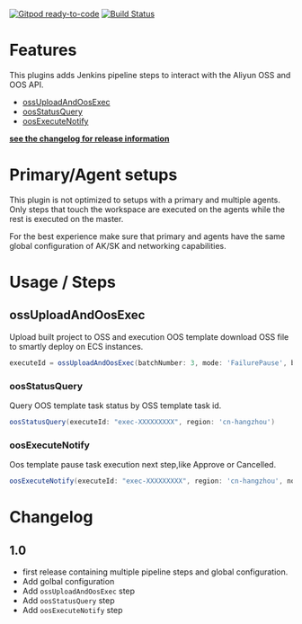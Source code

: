 [![Gitpod ready-to-code](https://img.shields.io/badge/Gitpod-ready--to--code-blue?logo=gitpod)](https://gitpod.io/#https://github.com/jenkinsci/pipeline-aws-plugin)
[![Build Status](https://ci.jenkins.io/buildStatus/icon?job=Plugins/pipeline-aws-plugin/master)](https://ci.jenkins.io/job/Plugins/job/pipeline-aws-plugin/job/master/)

# Features

This plugins adds Jenkins pipeline steps to interact with the Aliyun OSS and OOS API.

* [ossUploadAndOosExec](#ossUploadAndOosExec)
* [oosStatusQuery](#oosStatusQuery)
* [oosExecuteNotify](#oosExecuteNotify)

[**see the changelog for release information**](#changelog)

# Primary/Agent setups

This plugin is not optimized to setups with a primary and multiple agents.
Only steps that touch the workspace are executed on the agents while the rest is executed on the master.

For the best experience make sure that primary and agents have the same global configuration of AK/SK and networking
capabilities.

# Usage / Steps

## ossUploadAndOosExec

Upload built project to OSS and execution OOS template download OSS file to smartly deploy on ECS instances.

```groovy
executeId = ossUploadAndOosExec(batchNumber: 3, mode: 'FailurePause', bucket: 'testBucket', destinationDir: '/root/test.zip', invokeScript: '', localPath: '/', objectName: 'test.zip', pausePolicy: 'EveryBatchPause', region: 'cn-hangzhou', resourceId: 'asg-bp15XXXXX', resourceType: 'ESS')
```

### oosStatusQuery

Query OOS template task status by OSS template task id.

```groovy
oosStatusQuery(executeId: "exec-XXXXXXXXX", region: 'cn-hangzhou')
```

### oosExecuteNotify

Oos template pause task execution next step,like Approve or Cancelled.

```groovy
oosExecuteNotify(executeId: "exec-XXXXXXXXX", region: 'cn-hangzhou', notifyType: "Approve")
```

# Changelog

## 1.0

* first release containing multiple pipeline steps and global configuration.
* Add golbal configuration
* Add `ossUploadAndOosExec` step
* Add `oosStatusQuery` step
* Add `oosExecuteNotify` step
